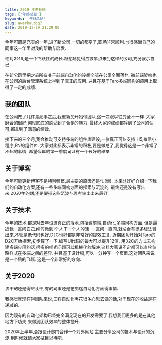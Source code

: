 ```yaml
---
title: 2019 年终有感
tags: ['年终总结']
keywords: '年终总结'
slug: awarkaubgq7
date: 2019-12-29 21:29:00
---
```


今年可谓是充实的一年,进了新公司.一切的都变了,职场非常顺利.也很感谢自己的同事这一年里对我的帮助与启发.

相对2018,是一个飞跃性的成长.越想越觉得应该早点来到这样的公司,充分展示自己.

在新公司里把之前所有关于前端自动化的设想全部在公司全面落地.
微前端架构也在公司的后台管理系统上得到了真正的应用.
并且在基于Taro多端同构的应用上取得了一定的成绩.


## 我的团队

在公司做了几件漂亮事之后,我重新又开始带团队,这一次跟以往完全不一样.
大家磨合的很好,彻彻底底的感受到了合作的魅力.
最终大家的成绩都得到了公司的认可,都拿到了满意的绩效.

接下来的三个月,我会推动可支持多端的组件库建设,一款真正可以支持 H5,微信小程序,RN的组件库.
大家对此都表示非常的积极,要是做成了,我觉得这是一个非常了不起的事情.
希望今年的第一季度可以有一个很好的结果.




## 关于博客
今年可能更新博客不是特别频繁,最主要的原因还是忙(懒).
本来想好好介绍一下我们的自动化方案,还有一些多端同构方面的探索与沉淀的.
最终还是没有写出来.2020年的话,还是要把这些沉淀与思考输出出来最好.


## 关于技术
今年的技术,都是对去年设想真正的落地,包括微前端,自动化,多端同构方面.
但是最近我一直问自己,如何做到1个人干十个人的活.
一直问一直问,就总会有很多想法冒出来,不管是低代码也好,D2C也好都是非常好的提效工具.
近期团队开始对Taro的D2C开始探索,初步算了一下.编写UI代码的最大可以提升12倍.
用D2C的方式去构建多端应用的话,很多的样式问题可以机械化的解决,这样大家说不定都可以直接忽略样式在多端之间的差异.
并且基于设计稿,可以一分钟写一个页面.这对团队来说是一个质的飞跃.
这是一个非常好的方向.


## 关于2020

该干的还是得继续干,有的同事还是在痴迷自动化方面得事情.

我感觉就现在得团队来说,工程自动化再花很多心思去做的话,对于现在的收益是在递减的.

因为现有的自动化架构已经完全满足现在的开发需要了.我想我们更多的是在其他地方下功夫.来做到团队效率的整体提升.

2020年上半年,会跟设计部门合作一个对外网站,主要分享公司的技术与设计的沉淀.到时候就请大家拭目以待吧.









